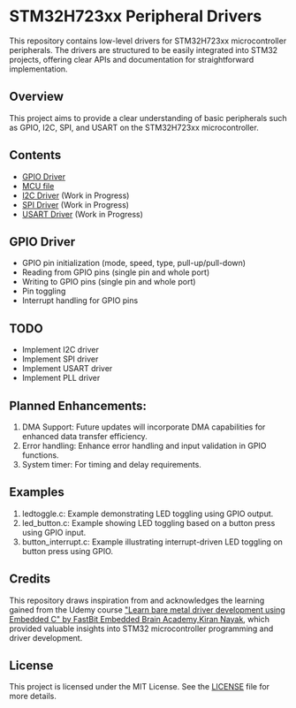 # STM32H723xx Peripheral Drivers

This repository contains low-level drivers for STM32H723xx microcontroller peripherals. The drivers are structured to be easily integrated into STM32 projects, offering clear APIs and documentation for straightforward implementation.

## Overview

This project aims to provide a clear understanding of basic peripherals such as GPIO, I2C, SPI, and USART on the STM32H723xx microcontroller.

## Contents

- [GPIO Driver](./driver/Inc/stm32h723xx_gpio_driver.h)
- [MCU file](./driver/Inc/stm32h723xx.h)
- [I2C Driver](./driver/Inc/stm32h723xx_i2c_driver.h) (Work in Progress)
- [SPI Driver](./driver/Inc/stm32h723xx_spi_driver.h) (Work in Progress)
- [USART Driver](./driver/Inc/stm32h723xx_usart_driver.h) (Work in Progress)

## GPIO Driver

- GPIO pin initialization (mode, speed, type, pull-up/pull-down)
- Reading from GPIO pins (single pin and whole port)
- Writing to GPIO pins (single pin and whole port)
- Pin toggling
- Interrupt handling for GPIO pins

## TODO

- Implement I2C driver
- Implement SPI driver
- Implement USART driver
- Implement PLL driver

## Planned Enhancements:
1. DMA Support: Future updates will incorporate DMA capabilities for enhanced data transfer efficiency.
2. Error handling: Enhance error handling and input validation in GPIO functions.
3. System timer: For timing and delay requirements.

## Examples
1. ledtoggle.c: Example demonstrating LED toggling using GPIO output.
2. led_button.c: Example showing LED toggling based on a button press using GPIO input.
3. button_interrupt.c: Example illustrating interrupt-driven LED toggling on button press using GPIO.

## Credits

This repository draws inspiration from and acknowledges the learning gained from the Udemy course ["Learn bare metal driver development using Embedded C" by FastBit Embedded Brain Academy,Kiran Nayak](https://www.udemy.com/share/1013Ng3@VABkCc6GwTbk57b8SRY2AJWhxvYKb2aLY6O6tfoBFEM3sCUwh_wwuI8bjuvegg59WA==/), which provided valuable insights into STM32 microcontroller programming and driver development.

## License

This project is licensed under the MIT License. See the [LICENSE](./LICENSE) file for more details.
